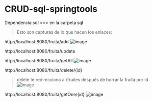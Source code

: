 # CRUD-sql-springtools

Dependencia sql >>> en la carpeta sql

> Esto son capturas de lo que hacen los enlaces:

http://localhost:8080/fruita/add
![image](https://user-images.githubusercontent.com/107991714/194381574-99ee9721-6cc5-49b8-ad34-a46d6b8b5944.png)

http://localhost:8080/fruita/update


http://localhost:8080/fruita/getAll
![image](https://user-images.githubusercontent.com/107991714/194380393-b585f6cd-079c-4366-a1c8-815c5772be6a.png)

http://localhost:8080/fruita/delete/{id}
> delete te redirecciona a /fruites después de borrar la fruita por id
![image](https://user-images.githubusercontent.com/107991714/194380733-dff28e5f-3566-43f8-8298-3a28431ea891.png)

http://localhost:8080/fruita/getOne/{id}
![image](https://user-images.githubusercontent.com/107991714/194380501-63338a8d-de32-46d0-bedd-396fd0695902.png)







